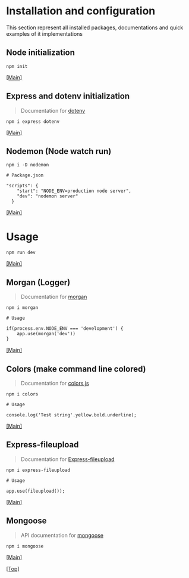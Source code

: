 # Installation and configuration

This section represent all installed packages, documentations and quick examples of it implementations



## Node initialization
```
npm init
```
[[Main]](/readme.md#usage)


## Express and dotenv initialization
>Documentation for [dotenv](https://github.com/motdotla/dotenv)
```
npm i express dotenv
```
[[Main]](/readme.md#usage)


## Nodemon (Node watch run)
```
npm i -D nodemon
```
```
# Package.json

"scripts": {
    "start": "NODE_ENV=production node server",
    "dev": "nodemon server"
  }
```  
[[Main]](/readme.md#usage)


# Usage
```
npm run dev
```
[[Main]](/readme.md#usage)


## Morgan (Logger)
>Documentation for [morgan](https://github.com/expressjs/morgan)
```
npm i morgan
```
```
# Usage

if(process.env.NODE_ENV === 'development') {
    app.use(morgan('dev'))
}
```
[[Main]](/readme.md#usage)


## Colors (make command line colored)
>Documentation for [colors.js](https://www.npmjs.com/package/colors)
```
npm i colors
```
```
# Usage

console.log('Test string'.yellow.bold.underline);
```
[[Main]](/readme.md#usage)


## Express-fileupload
>Documentation for [Express-fileupload](https://github.com/richardgirges/express-fileupload)
```
npm i express-fileupload
```
```
# Usage

app.use(fileupload());
```
[[Main]](/readme.md#usage)


## Mongoose
>API documentation for [mongoose](https://mongoosejs.com)
```
npm i mongoose
```
[[Main]](/readme.md#usage)

[[Top]](/documentation/installation.md#Installation-and-configuration)